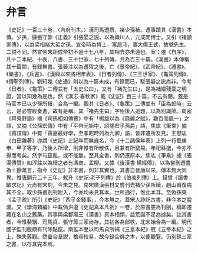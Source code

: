# 弁言




《史記》一百三十卷，〈內府刊本。〉漢司馬遷撰，褚少孫補。遷事蹟具《漢書》本傳。少孫，據張守節《正義》引張晏之説，以為潁川人，元成閒博士。又引《褚顗家傳》，以為梁相褚大弟之孫，宣帝時為博士，寓居沛，事大儒王式，故號先生。二説不同。然宣帝末距成帝初不過十七八年，其相去亦未遠也。案：遷《自序》，凡十二本紀、十表、八書、三十世家、七十列傳，共為百三十篇。《漢書》本傳稱其十篇闕，有録無書。張晏注以為遷歿之後，亡《景帝紀》、《武帝紀》、《禮書》、《樂書》、《兵書》、《漢興以來將相年表》、《日者列傳》、《三王世家》、《龜策列傳》、《傳靳列傳》。劉知幾《史通》則以為十篇未成，有録而已，駁張晏之説為非。今考《日者》、《龜策》二傳並有「太史公曰」，又有「褚先生曰」，是為補綴殘稾之明證，當以知幾為是也。然《漢志·春秋家》載《史記》百三十篇，不云有闕。蓋是時官本已以少孫所續，合為一編。觀其《日者》、《龜策》二傳並有「臣為郞時」云云，是必嘗經奏進，故有是稱。其「褚先生曰」字殆後人追題，以為別識歟。周密《齊東野語》摘《司馬相如傳贊》中有「揚雄以為《靡麗之賦》，勸百而諷一」之語，又摘《公孫宏傳》中有「平帝元始中，詔賜宏子孫爵」語，焦竑《筆乘》摘《賈誼傳》中有「賈嘉最好學，至孝昭時列為九卿」語，皆非遷所及見。王懋竑《白田雜著》亦謂《史記》止紀年而無歳名，今《十二諸侯年表》上列一行載庚申、甲子等字，乃後人所增，則非惟有所散佚，且兼有所竄易。年祀緜邈，今亦不得而考矣。然字句竄亂，或不能無，至其全書，則仍遷原本。焦竑《筆乘》據《張湯傳贊》如淳註以為續之者有馮商、孟柳。又據《後漢書·楊經傳》，以為嘗刪遷書為十餘萬言，指今《史記》非本書，則非其實也。其書自晉唐以來，傳本無大同異。惟唐開元二十三年。敕升《史記·老子列傳》於《伯夷列傳》上。錢曾《讀書敏求記》云尚有宋刻，今未之見。南宋廣漢張材又嘗刊去褚少孫所續，趙山甫復病其不全，取少孫書別刊附入，今亦均未見其本。世所通行，惟此本耳。至偽孫奭《孟子疏》所引《史記》「西子金錢事」，今本無之。蓋宋人詐託古書，非今本之脫漏。又《學海類編》中載偽洪遵《史記真本凡例》一卷，於原書臆為刊削，稱即遷藏在名山之舊槀。其事與梁鄱陽王《漢書》真本相類，益荒誕不足為據矣。註其書者，今惟裴駰、司馬貞、張守節三家尚存。其初各為部帙，北宋始合為一編。明代國子監刊版頗有刊除點竄。南監本至以司馬貞所補《三皇本紀》冠《五帝本紀》之上，殊失舊觀。然彙合羣説，檢尋校易，故今録合倂之本，以便觀覽。仍別録三家之書，以存其完本焉。








